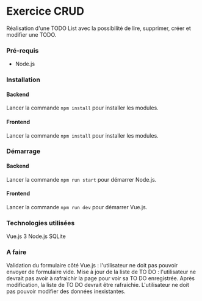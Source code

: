 # Exercice CRUD

Réalisation d'une TODO List avec la possibilité de lire, supprimer, créer et modifier une TODO.

### Pré-requis

- Node.js

### Installation

#### Backend
Lancer la commande ``npm install`` pour installer les modules.
#### Frontend
Lancer la commande ``npm install`` pour installer les modules.


### Démarrage

#### Backend
Lancer la commande ``npm run start`` pour démarrer Node.js.
#### Frontend
Lancer la commande ``npm run dev`` pour démarrer Vue.js.

### Technologies utilisées

Vue.js 3
Node.js
SQLite

### A faire
Validation du formulaire côté Vue.js : l'utilisateur ne doit pas pouvoir envoyer de formulaire vide.
Mise à jour de la liste de TO DO : l'utilisateur ne devrait pas avoir à rafraichir la page pour voir sa TO DO enregistrée.
Après modification, la liste de TO DO devrait être rafraichie.
L'utilisateur ne doit pas pouvoir modifier des données inexistantes.
